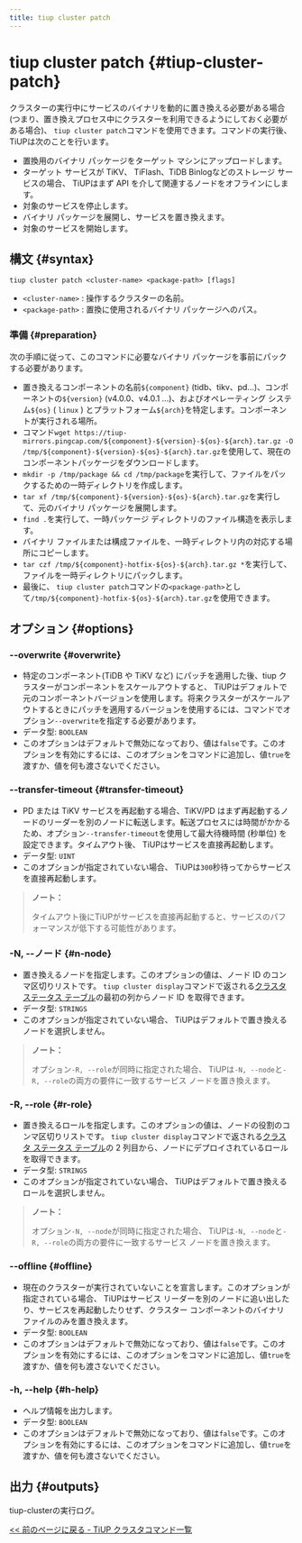 ```yaml
---
title: tiup cluster patch
---
```


# tiup cluster patch {#tiup-cluster-patch}

クラスターの実行中にサービスのバイナリを動的に置き換える必要がある場合 (つまり、置き換えプロセス中にクラスターを利用できるようにしておく必要がある場合)、 `tiup cluster patch`コマンドを使用できます。コマンドの実行後、 TiUPは次のことを行います。

-   置換用のバイナリ パッケージをターゲット マシンにアップロードします。
-   ターゲット サービスが TiKV、 TiFlash、TiDB Binlogなどのストレージ サービスの場合、 TiUPはまず API を介して関連するノードをオフラインにします。
-   対象のサービスを停止します。
-   バイナリ パッケージを展開し、サービスを置き換えます。
-   対象のサービスを開始します。

## 構文 {#syntax}

```shell
tiup cluster patch <cluster-name> <package-path> [flags]
```

-   `<cluster-name>` : 操作するクラスターの名前。
-   `<package-path>` : 置換に使用されるバイナリ パッケージへのパス。

### 準備 {#preparation}

次の手順に従って、このコマンドに必要なバイナリ パッケージを事前にパックする必要があります。

-   置き換えるコンポーネントの名前`${component}` (tidb、tikv、pd...)、コンポーネントの`${version}` (v4.0.0、v4.0.1 ...)、およびオペレーティング システム`${os}` ( `linux` ) とプラットフォーム`${arch}`を特定します。コンポーネントが実行される場所。
-   コマンド`wget https://tiup-mirrors.pingcap.com/${component}-${version}-${os}-${arch}.tar.gz -O /tmp/${component}-${version}-${os}-${arch}.tar.gz`を使用して、現在のコンポーネントパッケージをダウンロードします。
-   `mkdir -p /tmp/package && cd /tmp/package`を実行して、ファイルをパックするための一時ディレクトリを作成します。
-   `tar xf /tmp/${component}-${version}-${os}-${arch}.tar.gz`を実行して、元のバイナリ パッケージを展開します。
-   `find .`を実行して、一時パッケージ ディレクトリのファイル構造を表示します。
-   バイナリ ファイルまたは構成ファイルを、一時ディレクトリ内の対応する場所にコピーします。
-   `tar czf /tmp/${component}-hotfix-${os}-${arch}.tar.gz *`を実行して、ファイルを一時ディレクトリにパックします。
-   最後に、 `tiup cluster patch`コマンドの`<package-path>`として`/tmp/${component}-hotfix-${os}-${arch}.tar.gz`を使用できます。

## オプション {#options}

### --overwrite {#overwrite}

-   特定のコンポーネント(TiDB や TiKV など) にパッチを適用した後、tiup クラスターがコンポーネントをスケールアウトすると、 TiUPはデフォルトで元のコンポーネントバージョンを使用します。将来クラスターがスケールアウトするときにパッチを適用するバージョンを使用するには、コマンドでオプション`--overwrite`を指定する必要があります。
-   データ型: `BOOLEAN`
-   このオプションはデフォルトで無効になっており、値は`false`です。このオプションを有効にするには、このオプションをコマンドに追加し、値`true`を渡すか、値を何も渡さないでください。

### --transfer-timeout {#transfer-timeout}

-   PD または TiKV サービスを再起動する場合、TiKV/PD はまず再起動するノードのリーダーを別のノードに転送します。転送プロセスには時間がかかるため、オプション`--transfer-timeout`を使用して最大待機時間 (秒単位) を設定できます。タイムアウト後、 TiUPはサービスを直接再起動します。
-   データ型: `UINT`
-   このオプションが指定されていない場合、 TiUPは`300`秒待ってからサービスを直接再起動します。

> **ノート：**
>
> タイムアウト後にTiUPがサービスを直接再起動すると、サービスのパフォーマンスが低下する可能性があります。

### -N, --ノード {#n-node}

-   置き換えるノードを指定します。このオプションの値は、ノード ID のコンマ区切りリストです。 `tiup cluster display`コマンドで返される[クラスタ ステータス テーブル](/tiup/tiup-component-cluster-display.md)の最初の列からノード ID を取得できます。
-   データ型: `STRINGS`
-   このオプションが指定されていない場合、 TiUPはデフォルトで置き換えるノードを選択しません。

> **ノート：**
>
> オプション`-R, --role`が同時に指定された場合、 TiUPは`-N, --node`と`-R, --role`の両方の要件に一致するサービス ノードを置き換えます。

### -R, --role {#r-role}

-   置き換えるロールを指定します。このオプションの値は、ノードの役割のコンマ区切りリストです。 `tiup cluster display`コマンドで返される[クラスタ ステータス テーブル](/tiup/tiup-component-cluster-display.md)の 2 列目から、ノードにデプロイされているロールを取得できます。
-   データ型: `STRINGS`
-   このオプションが指定されていない場合、 TiUPはデフォルトで置き換えるロールを選択しません。

> **ノート：**
>
> オプション`-N, --node`が同時に指定された場合、 TiUPは`-N, --node`と`-R, --role`の両方の要件に一致するサービス ノードを置き換えます。

### &#x20;--offline {#offline}

-   現在のクラスターが実行されていないことを宣言します。このオプションが指定されている場合、 TiUPはサービス リーダーを別のノードに追い出したり、サービスを再起動したりせず、クラスター コンポーネントのバイナリ ファイルのみを置き換えます。
-   データ型: `BOOLEAN`
-   このオプションはデフォルトで無効になっており、値は`false`です。このオプションを有効にするには、このオプションをコマンドに追加し、値`true`を渡すか、値を何も渡さないでください。

### -h, --help {#h-help}

-   ヘルプ情報を出力します。
-   データ型: `BOOLEAN`
-   このオプションはデフォルトで無効になっており、値は`false`です。このオプションを有効にするには、このオプションをコマンドに追加し、値`true`を渡すか、値を何も渡さないでください。

## 出力 {#outputs}

tiup-clusterの実行ログ。

[&lt;&lt; 前のページに戻る - TiUP クラスタコマンド一覧](/tiup/tiup-component-cluster.md#command-list)
